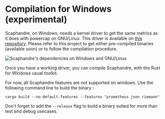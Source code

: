 # Compilation for Windows (experimental)

Scaphandre, on Windows, needs a kernel driver to get the same metrics as it does with powercap on GNU/Linux. This driver is available on [this repository](https://github.com/hubblo-org/windows-rapl-driver/). Please refer to this project to get either pre-compiled binaries (available soon) or to follow the compilation procedure.

![Scaphandre's dependencies on Windows and GNU/Linux](https://repository-images.githubusercontent.com/421079628/f695abc0-c8e6-46a3-a6f4-6c7c0f617b87)

Once you have a working driver, you can compile Scaphandre, with the Rust for Windows usual toolkit.

For now, all Scaphandre features are not supported on windows. Use the following command line to build the binary :

```
cargo build --no-default-features --features "prometheus json riemann"
```

Don't forget to add the `--release` flag to build a binary suited for more than test and debug usecases.
